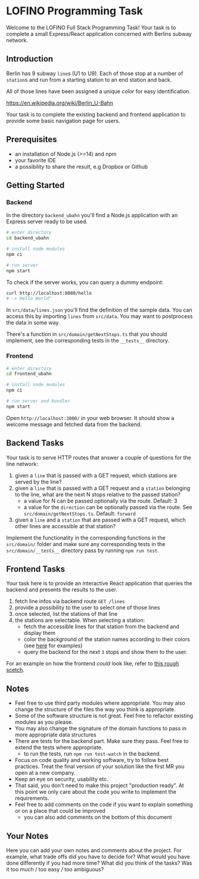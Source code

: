# LOFINO Programming Task

Welcome to the LOFINO Full Stack Programming Task! Your task is to complete a small Express/React application concerned with Berlins subway network.

## Introduction

Berlin has 9 subway `line`s (U1 to U9). Each of those stop at a number of `station`s and run from a starting station to an end station and back.

All of those lines have been assigned a unique _color_ for easy identification.

https://en.wikipedia.org/wiki/Berlin_U-Bahn

Your task is to complete the existing backend and frontend application to provide some basic navigation page for users.

## Prerequisites

- an installation of Node.js (>=14) and npm
- your favorite IDE
- a possibility to share the result, e.g Dropbox or Github

## Getting Started

### Backend

In the directory `backend_ubahn` you'll find a Node.js application with an Express server ready to be used.

```sh
# enter directory
cd backend_ubahn

# install node modules
npm ci

# run server
npm start
```

To check if the server works, you can query a dummy endpoint:

```sh
curl http://localhost:8080/hello
# -> Hello World"
```

In `src/data/lines.json` you'll find the definition of the sample data. You can access this by importing `lines` from `src/data`. You may want to postprocess the data in some way.

There's a function in `src/domain/getNextStops.ts` that you should implement, see the corresponding tests in the `__tests__` directory.

### Frontend

```sh
# enter directory
cd frontend_ubahn

# install node modules
npm ci

# run server and bundler
npm start
```

Open `http://localhost:3000/` in your web browser. It should show a welcome message and fetched data from the backend.

## Backend Tasks

Your task is to serve HTTP routes that answer a couple of questions for the line network:

1. given a `line` that is passed with a GET request, which stations are served by the line?
2. given a `line` that is passed with a GET request and a `station` belonging to the line, what are the next N stops relative to the passed station?
   - a value for N can be passed optionally via the route. Default: 3
   - a value for the `direction` can be optionally passed via the route. See `src/domain/getNextStops.ts`. Default: `forward`
3. given a `line` and a `station` that are passed with a GET request, which other lines are accessible at that station?

Implement the functionality in the corresponding functions in the `src/domain/` folder and make sure any corresponding tests in the `src/domain/__tests__` directory pass by running `npm run test`.

## Frontend Tasks

Your task here is to provide an interactive React application that queries the backend and presents the results to the user.

1. fetch line infos via backend route `GET /lines`
2. provide a possibility to the user to select one of those lines
3. once selected, list the stations of that line
4. the stations are selectable. When selecting a station:
   - fetch the accessible lines for that station from the backend and display them
   - color the background of the station names according to their colors (see [here](<https://en.wikipedia.org/wiki/U5_(Berlin_U-Bahn)>) for examples)
   - query the backend for the next `3` stops and show them to the user.

For an example on how the frontend _could_ look like, refer to [this rough scetch](frontend_ubahn/example/frontend-example.png).

## Notes

- Feel free to use third party modules where appropriate. You may also change the structure of the files the way you think is appropriate.
- Some of the software structure is not great. Feel free to refactor existing modules as you please.
- You may also change the signature of the domain functions to pass in more appropriate data structures
- There are tests for the backend part. Make sure they pass. Feel free to extend the tests where appropriate.
  - to run the tests, run `npm run test-watch` in the backend.
- Focus on code quality and working software, try to follow best practices. Treat the final version of your solution like the first MR you open at a new company.
- Keep an eye on security, usability etc.
- That said, you don't need to make this project "production ready". At this point we only care about the code you write to implement the requirements.
- Feel free to add comments on the code if you want to explain something or on a place that could be improved
  - you can also add comments on the bottom of this document

## Your Notes

Here you can add your own notes and comments about the project.
For example, what trade offs did you have to decide for? What would you have done differently if you had more time?
What did you think of the tasks? Was it too much / too easy / too ambiguous?
